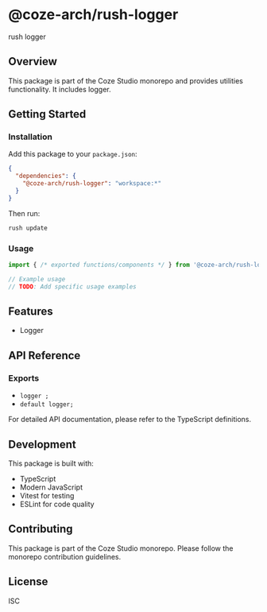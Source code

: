 # @coze-arch/rush-logger

rush logger 

## Overview

This package is part of the Coze Studio monorepo and provides utilities functionality. It includes logger.

## Getting Started

### Installation

Add this package to your `package.json`:

```json
{
  "dependencies": {
    "@coze-arch/rush-logger": "workspace:*"
  }
}
```

Then run:

```bash
rush update
```

### Usage

```typescript
import { /* exported functions/components */ } from '@coze-arch/rush-logger';

// Example usage
// TODO: Add specific usage examples
```

## Features

- Logger

## API Reference

### Exports

- `logger ;`
- `default logger;`


For detailed API documentation, please refer to the TypeScript definitions.

## Development

This package is built with:

- TypeScript
- Modern JavaScript
- Vitest for testing
- ESLint for code quality

## Contributing

This package is part of the Coze Studio monorepo. Please follow the monorepo contribution guidelines.

## License

ISC
